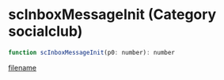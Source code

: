 # scInboxMessageInit (Category socialclub)

```js
function scInboxMessageInit(p0: number): number
```

[filename](scInboxMessageInit_m.md ':include')